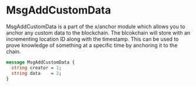 # MsgAddCustomData

MsgAddCustomData is a part of the x/anchor module which allows you to anchor any custom data to the blockchain. The blcokchain will store with an incrementing location ID along with the timestamp. This can be used to prove knowledge of something at a specific time by anchoring it to the chain.

```protobuf
message MsgAddCustomData {
  string creator = 1;
  string data    = 2;
}
```

